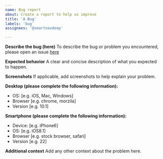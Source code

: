 ```yaml
---
name: Bug report
about: Create a report to help us improve
title: 'A Bug'
labels: 'bug'
assignees: '@smartnavdeep'

---
```


**Describe the bug (here)**
To describe the bug or problem you encountered, please open an issue <a href="https://github.com/smartnavdeep/Navdeep/issues">here</a>

**Expected behavior**
A clear and concise description of what you expected to happen.

**Screenshots**
If applicable, add screenshots to help explain your problem.

**Desktop (please complete the following information):**
 - OS: [e.g. iOS, Mac, Windows]
 - Browser [e.g. chrome, morzila]
 - Version [e.g. 10.1]

**Smartphone (please complete the following information):**
 - Device: [e.g. iPhone6]
 - OS: [e.g. iOS8.1]
 - Browser [e.g. stock browser, safari]
 - Version [e.g. 22]

**Additional context**
Add any other context about the problem here.
